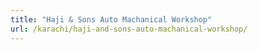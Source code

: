 ```yaml
---
title: "Haji & Sons Auto Machanical Workshop"
url: /karachi/haji-and-sons-auto-machanical-workshop/
---
```


